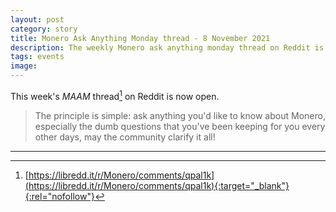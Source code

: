 ```yaml
---
layout: post
category: story
title: Monero Ask Anything Monday thread - 8 November 2021
description: The weekly Monero ask anything monday thread on Reddit is now open. Post your newbie questions so the community can help.
tags: events
image: 
---
```


This week's *MAAM* thread[^1] on Reddit is now open. 

> The principle is simple: ask anything you'd like to know about Monero, especially the dumb questions that you've been keeping for you every other days, may the community clarify it all!

---

[^1]: [https://libredd.it/r/Monero/comments/qpal1k](https://libredd.it/r/Monero/comments/qpal1k){:target="_blank"}{:rel="nofollow"}
